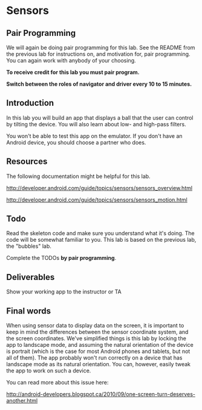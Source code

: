 # Sensors

## Pair Programming

We will again be doing pair programming for this lab. See the README
from the previous lab for instructions on, and motivation for, pair
programming. You can again work with anybody of your choosing.

**To receive credit for this lab you must pair program.**

**Switch between the roles of navigator and driver every 10 to 15
minutes.**

## Introduction

In this lab you will build an app that displays a ball that the user
can control by tilting the device. You will also learn about low- and
high-pass filters.

You won't be able to test this app on the emulator. If you don't have
an Android device, you should choose a partner who does.

## Resources

The following documentation might be helpful for this lab.

http://developer.android.com/guide/topics/sensors/sensors_overview.html

http://developer.android.com/guide/topics/sensors/sensors_motion.html


## Todo

Read the skeleton code and make sure you understand what it's
doing. The code will be somewhat familiar to you. This lab is based on
the previous lab, the "bubbles" lab.

Complete the TODOs **by pair programming**.

## Deliverables

Show your working app to the instructor or TA

## Final words

When using sensor data to display data on the screen, it is important
to keep in mind the differences between the sensor coordinate system,
and the screen coordinates. We've simplified things is this lab by
locking the app to landscape mode, and assuming the natural
orientation of the device is portrait (which is the case for most
Android phones and tablets, but not all of them). The app probably
won't run correctly on a device that has landscape mode as its natural
orientation. You can, however, easily tweak the app to work on such a
device.

You can read more about this issue here:

http://android-developers.blogspot.ca/2010/09/one-screen-turn-deserves-another.html
